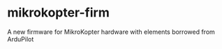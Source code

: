 mikrokopter-firm
================

A new firmware for MikroKopter hardware with elements borrowed from ArduPilot

